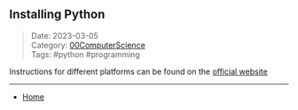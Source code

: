  ## Installing Python
 
>Date: 2023-03-05  
>Category: [00ComputerScience](links/00ComputerScience.md)  
>Tags: #python #programming  

Instructions for different platforms can be found on the [official website](https://www.python.org/downloads/)

---
- [Home](https://heartthymes.github.io)
